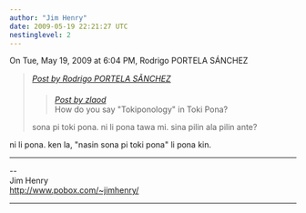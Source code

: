 ```yaml
---
author: "Jim Henry"
date: 2009-05-19 22:21:27 UTC
nestinglevel: 2
---
```

On Tue, May 19, 2009 at 6:04 PM, Rodrigo PORTELA SÁNCHEZ  

> [_Post by Rodrigo PORTELA SÃNCHEZ_](/dfSzHfoL/how-to-say-tokiponology#post2)  
> 
> > [_Post by zlaod_](/dfSzHfoL/how-to-say-tokiponology#post1)  
> > How do you say "Tokiponology" in Toki Pona?  
> > 
> 
> sona pi toki pona. ni li pona tawa mi. sina pilin ala pilin ante?  
> 

ni li pona. ken la, "nasin sona pi toki pona" li pona kin.  

***

\--  
Jim Henry  
http://www.pobox.com/~jimhenry/  


***
